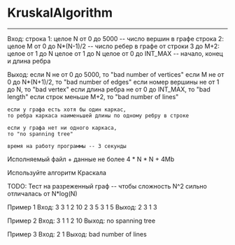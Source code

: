 # KruskalAlgorithm
____

Вход:
строка 1:
	целое N от 0 до 5000 -- число вершин в графе
строка 2:
	целое M от 0 до N*(N-1)/2 -- число ребер в графе
от строки 3 до M+2:
	целое от 1 до N целое от 1 до N целое от 0 до INT_MAX -- начало, конец и длина ребра

Выход:
	если N не от 0 до 5000, то "bad number of vertices"
	если M не от 0 до N*(N+1)/2, то "bad number of edges"
	если номер вершины не от 1 до N, то "bad vertex"
	если длина ребра не от 0 до INT_MAX, то "bad length"
	если строк меньше M+2, то "bad number of lines"

	если у графа есть хотя бы один каркас,
	то ребра каркаса наименьшей длины по одному ребру в строке

	если у графа нет ни одного каркаса,
	то "no spanning tree"

	время на работу программы -- 3 секунды

Исполняемый файл + данные не более 4 * N * N + 4Mb

Используйте алгоритм Краскала

TODO: Тест на разреженный граф -- чтобы сложность N^2 сильно отличалась от N*log(N)

Пример 1
Вход:
3
3
1 2 10
2 3 5
3 1 5
Выход:
2 3
1 3

Пример 2
Вход:
3
1
1 2 10
Выход:
no spanning tree

Пример 3
Вход:
2
1
Выход:
bad number of lines
